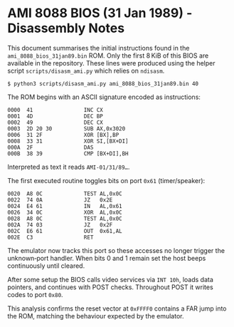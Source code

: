 # AMI 8088 BIOS (31 Jan 1989) - Disassembly Notes

This document summarises the initial instructions found in the `ami_8088_bios_31jan89.bin` ROM. Only the first 8 KiB of this BIOS are available in the repository. These lines were produced using the helper script `scripts/disasm_ami.py` which relies on `ndisasm`.

```
$ python3 scripts/disasm_ami.py ami_8088_bios_31jan89.bin 40
```

The ROM begins with an ASCII signature encoded as instructions:

```
0000  41                INC CX
0001  4D                DEC BP
0002  49                DEC CX
0003  2D 20 30          SUB AX,0x3020
0006  31 2F             XOR [BX],BP
0008  33 31             XOR SI,[BX+DI]
000A  2F                DAS
000B  38 39             CMP [BX+DI],BH
```

Interpreted as text it reads `AMI-01/31/89…`.

The first executed routine toggles bits on port `0x61` (timer/speaker):

```
0020  A8 0C             TEST AL,0x0C
0022  74 0A             JZ   0x2E
0024  E4 61             IN   AL,0x61
0026  34 0C             XOR  AL,0x0C
0028  A8 0C             TEST AL,0x0C
002A  74 03             JZ   0x2F
002C  E6 61             OUT  0x61,AL
002E  C3                RET
```
The emulator now tracks this port so these accesses no longer trigger
the unknown‑port handler. When bits 0 and 1 remain set the host beeps continuously until cleared.

After some setup the BIOS calls video services via `INT 10h`, loads data pointers, and continues with POST checks. Throughout POST it writes codes to port `0x80`.

This analysis confirms the reset vector at `0xFFFF0` contains a FAR jump into the ROM, matching the behaviour expected by the emulator.
